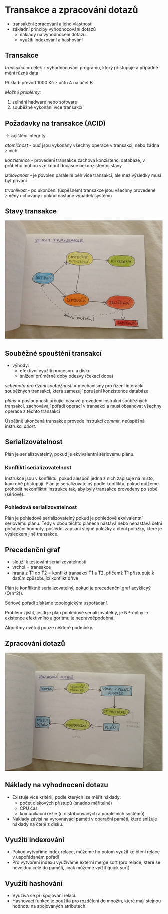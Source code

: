 # Transakce a zpracování dotazů

- transakční zpracování a jeho vlastnosti
- základní principy vyhodnocování dotazů
    - náklady na vyhodnocení dotazu
    - využití indexování a hashování

## Transakce
_transakce_ = celek z vyhodnocování programu, který přistupuje a případně mění různá data

Příklad: převod 1000 Kč z účtu A na účet B

_Možné problémy:_

1. selhání hadware nebo software
2. souběžné vykonání více transakcí

## Požadavky na transakce (ACID)
-> zajištění integrity

_atomičnost_ - buď jsou vykonány všechny operace v transakci, nebo žádná z nich

_konzistence_ - provedení transakce zachová konzistenci databáze, v průběhu mohou vzniknout dočasné nekonzistentní stavy

_izolovanost_ - je povolen paralelní běh více transakcí, ale mezivýsledky musí být privání

_trvanlivost_ - po ukončení (úspěšném) transakce jsou všechny provedené změny uchovány i pokud nastane výpadek systému

## Stavy transakce

![](12/IMG_4465.JPG)

## Souběžné spouštění transakcí

- výhody:
    - efektivní využití procesoru a disku
    - snížení průměrné doby odezvy (čekací doba)

_schémata pro řízení souběžnosti_ = mechanismy pro řízení interackí souběžných transakcí, která zamezují porušení konzistence databáze

_plány_ = posloupnosti určující časové provedení instrukcí souběžných transakcí, zachovávají pořadí operací v transakci a musí obsahovat všechny operace z těchto transakcí

Úspěšně ukončená transakce provede instrukci _commit_, neúspěšná instrukci _abort_.

## Serializovatelnost
Plán je serializovatelný, pokud je ekvivalentní sériovému plánu.

### Konfliktí serializovatelnost
Instrukce jsou v konfliktu, pokud alespoň jedna z nich zapisuje na místo, kam obě přistupují. Plán je serializovatelný podle konfliktu, pokud můžeme prohodit nekonfliktní instrukce tak, aby byly transakce provedeny po sobě (sériově).

### Pohledová serializovatelnost
Plán je pohledově serializovatelný pokud je pohledově ekvivalentní sériovému plánu. Tedy v obou těchto plánech nastává nebo nenastává četní počáteční hodnoty, poslední zapsání stejné položky a čtení položky, které je výsledkem jiné transakce.

## Precedenční graf
- slouží k testování serializovatelnosti
- vrchol = transakce
- hrana z T1 do T2 = konflikt transakcí T1 a T2, přičemž T1 přistupuje k datům způsobující konflikt dříve

Plán je konfliktně serializovatelný, pokud je precedenční graf acyklicyý (O(n^2)).

Sériové pořadí získáme topologickým uspořádání.

Problém zjistit, jestli je plán pohledově serializovatelný, je NP-úplný -> existence efektivního algoritmu je nepravděpodobná.

Algoritmy ověřují pouze některé podmínky.

## Zpracování dotazů

![](12/IMG_4469.JPG)


## Náklady na vyhodnocení dotazu
- Existuje více kritérií, podle kterých lze měřit náklady:
    - počet diskových přístupů (snadno měřitelné)
    - CPU čas
    - komunikační režie (u distribuovaných a paralelních systémů)
- Náklady závisí na vyrovnávací paměti v operační paměti, které snižuje náklady na čtení z disku.

## Využití indexování
- Pokud vytvoříme index relace, můžeme ho potom využít ke čtení relace v uspořádaném pořadí
- Pro vytvoření indexu využíváme externí merge sort (pro relace, které se nevejdou celé do paměti, jinak můžeme vyižít quick sort)

## Využití hashování
- Využívá se při spojování relací.
- Hashovací funkce je použita pro rozdělení do množin, které mají stejnou hodnotu na spojovaných atributech.


